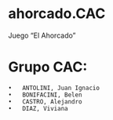 # ahorcado.CAC
Juego “El Ahorcado”

# Grupo CAC:
	•	ANTOLINI, Juan Ignacio
	•	BONIFACINI, Belen
	•	CASTRO, Alejandro
	•	DIAZ, Viviana
